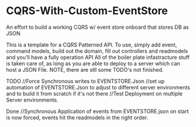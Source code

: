 # CQRS-With-Custom-EventStore
An effort to build a working CQRS w/ event store onboard that stores DB as JSON

This is a template for a CQRS Patterned API.  To use, simply add event, command models, build out the domain, fill out controllers and readmodels 
and you'll have a fully operation API All of the boiler plate infastracture stuff is taken care of, as long as you are able to deploy to a server
which can host a JSON File.  NOTE, there are stll some TODO's not finished.

TODO
  //Force Synchronous writes to EVENTSTORE.Json
  //set up automation of EVENTSTORE.Json to adjust to different server environments and to build it from scratch if it's not there
  //Test Deployment on multiple Server environments.
  
 Done
  //Synchronous Application of events from EVENTSTORE.json on start is now forced, events hit the readmodels in the right order.
